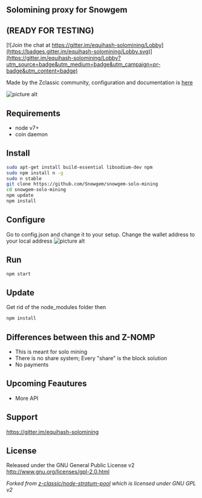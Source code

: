 ## Solomining proxy for Snowgem
## (READY FOR TESTING)

[![Join the chat at https://gitter.im/equihash-solomining/Lobby](https://badges.gitter.im/equihash-solomining/Lobby.svg)](https://gitter.im/equihash-solomining/Lobby?utm_source=badge&utm_medium=badge&utm_campaign=pr-badge&utm_content=badge)

Made by the Zclassic community, configuration and documentation is [here](https://zdeveloper.org/equihash-solomining)

![picture alt](http://i.imgur.com/xB9XdVF.png)

Requirements
------------
* node v7+
* coin daemon

Install
-------------

```bash
sudo apt-get install build-essential libsodium-dev npm
sudo npm install n -g
sudo n stable
git clone https://github.com/Snowgem/snowgem-solo-mining
cd snowgem-solo-mining
npm update
npm install
```

Configure
-------------
Go to config.json and change it to your setup. Change the wallet address to your local address
![picture alt](https://i.imgur.com/a/jB5iV.png)

Run
------------
```bash
npm start
```

Update
-------------
Get rid of the node_modules folder then 
```bash
npm install
```

Differences between this and Z-NOMP
------------
* This is meant for solo mining
* There is no share system; Every "share" is the block solution
* No payments

Upcoming Feautures
-------------
* More API

Support
-------------
https://gitter.im/equihash-solomining

License
-------
Released under the GNU General Public License v2
http://www.gnu.org/licenses/gpl-2.0.html

_Forked from [z-classic/node-stratum-pool](https://github.com/z-classic/node-stratum-pool) which is licensed under GNU GPL v2_
